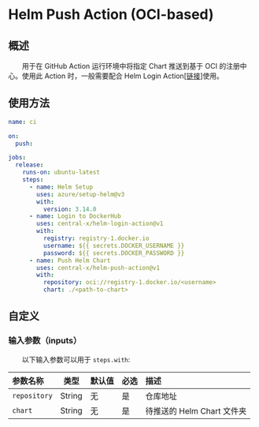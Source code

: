 # Helm Push Action (OCI-based)
## 概述
&emsp;&emsp;用于在 GitHub Action 运行环境中将指定 Chart 推送到基于 OCI 的注册中心。使用此 Action 时，一般需要配合 Helm Login Action[[链接](https://github.com/marketplace/actions/helm-login-action-oci-based)]使用。

## 使用方法

```yaml
name: ci

on:
  push:

jobs:
  release:
    runs-on: ubuntu-latest
    steps:
      - name: Helm Setup
        uses: azure/setup-helm@v3
        with:
          version: 3.14.0
      - name: Login to DockerHub
        uses: central-x/helm-login-action@v1
        with:
          registry: registry-1.docker.io
          username: ${{ secrets.DOCKER_USERNAME }}
          password: ${{ secrets.DOCKER_PASSWORD }}
      - name: Push Helm Chart
        uses: central-x/helm-push-action@v1
        with:
          repository: oci://registry-1.docker.io/<username>
          chart: ./<path-to-chart>
```

## 自定义
### 输入参数（inputs）
&emsp;&emsp;以下输入参数可以用于 `steps.with`:

| 参数名称         | 类型     | 默认值 | 必选 | 描述                  |
|:-------------|--------|:----|:---|:--------------------|
| `repository` | String | 无   | 是  | 仓库地址                |
| `chart`      | String | 无   | 是  | 待推送的 Helm Chart 文件夹 |

